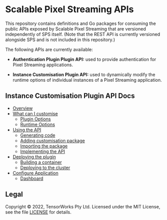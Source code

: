 # Scalable Pixel Streaming APIs

This repository contains definitions and Go packages for consuming the public APIs exposed by Scalable Pixel Streaming that are versioned independently of SPS itself. (Note that the REST API is currently versioned alongside SPS and is not included in this repository.)

The following APIs are currently available:

- **Authentication Plugin Plugin API:** used to provide authentication for Pixel Streaming applications.

- **Instance Customisation Plugin API:** used to dynamically modify the runtime options of individual instances of a Pixel Streaming application.

## Instance Customisation Plugin API Docs
- [Overview](/docs/instance-customisation/overview.md)
- [What can I customise](/docs/instance-customisation/what-can-i-customise.md)
  - [Plugin Options](/docs/instance-customisation/what-can-i-customise.md#plugin-options)
  - [Runtime Options](/docs/instance-customisation/what-can-i-customise.md#runtime-options)
- [Using the API](/docs/instance-customisation/usage.md)
  - [Generating code](/docs/instance-customisation/usage.md#generating-code)
  - [Adding customisation package](/docs/instance-customisation/usage.md#adding-customisation-package-to-your-go-application)
  - [Importing the package](/docs/instance-customisation/usage.md#importing-the-package)
  - [Implementing the API](/docs/instance-customisation/usage.md#implementing-the-api-in-go)
- [Deploying the plugin](/docs/instance-customisation/deploy.md)
  - [Building a container](/docs/instance-customisation/deploy.md#building-a-container)
  - [Deploying to the cluster](/docs/instance-customisation/deploy.md#deploying-to-the-cluster)
- [Configure Application](/docs/instance-customisation/application.md)
  - [Dashboard](/docs/instance-customisation/application.md#dashboard)


## Legal

Copyright &copy; 2022, TensorWorks Pty Ltd. Licensed under the MIT License, see the file [LICENSE](./LICENSE) for details.
